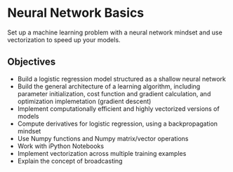 # Neural Network Basics

Set up a machine learning problem with a neural network mindset and use vectorization to speed up your models.

## Objectives
* Build a logistic regression model structured as a shallow neural network
* Build the general architecture of a learning algorithm, including parameter initialization, cost function and gradient 
calculation, and optimization implemetation (gradient descent)
* Implement computationally efficient and highly vectorized versions of models
* Compute derivatives for logistic regression, using a backpropagation mindset
* Use Numpy functions and Numpy matrix/vector operations
* Work with iPython Notebooks
* Implement vectorization across multiple training examples
* Explain the concept of broadcasting
